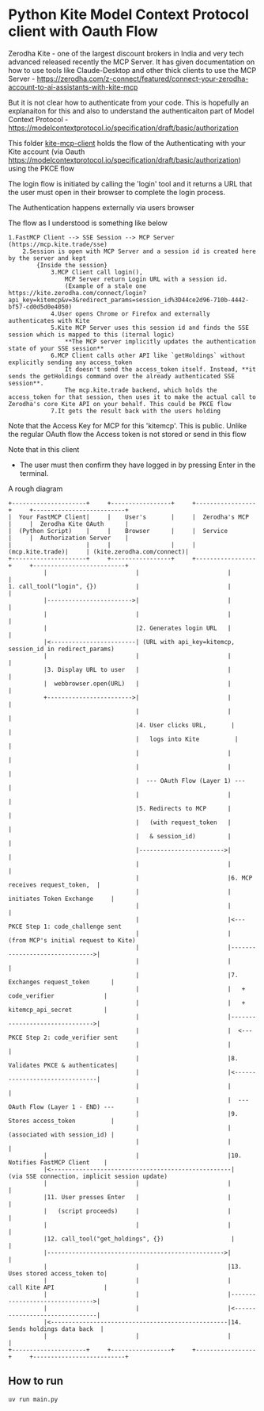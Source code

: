 # Python Kite Model Context Protocol client with Oauth Flow


Zerodha Kite - one of the largest discount brokers in India and very tech advanced released recently the MCP Server. It has given documentation on how to use tools like Claude-Desktop and other thick clients to use the MCP Server - https://zerodha.com/z-connect/featured/connect-your-zerodha-account-to-ai-assistants-with-kite-mcp

But it is not clear how to authenticate from your code. This is hopefully an explanaiton for this and also to understand the authenticaiton part of Model Context Protocol - https://modelcontextprotocol.io/specification/draft/basic/authorization



This folder [kite-mcp-client](kite-mcp-client) holds the flow of the Authenticating with your Kite account (via Oauth https://modelcontextprotocol.io/specification/draft/basic/authorization) using the PKCE flow

The login flow is initiated by calling the 'login' tool and it returns a URL that the user must open in their browser to complete the login process.

The Authentication happens externally via users browser

The flow as I understood is something like below

```
1.FastMCP Client --> SSE Session --> MCP Server (https://mcp.kite.trade/sse)
    2.Session is open with MCP Server and a session id is created here  by the server and kept
        {Inside the session}
            3.MCP Client call login(),
                MCP Server return Login URL with a session id.
                (Example of a stale one https://kite.zerodha.com/connect/login?api_key=kitemcp&v=3&redirect_params=session_id%3D44ce2d96-710b-4442-bf57-cd0d5d0e4050)
            4.User opens Chrome or Firefox and externally authenticates with Kite
            5.Kite MCP Server uses this session id and finds the SSE session which is mapped to this (iternal logic)
                **The MCP server implicitly updates the authentication state of your SSE session**
            6.MCP Client calls other API like `getHoldings` without explicitly sending any access_token
                It doesn't send the access_token itself. Instead, **it sends the getHoldings command over the already authenticated SSE session**.
                The mcp.kite.trade backend, which holds the access_token for that session, then uses it to make the actual call to Zerodha's core Kite API on your behalf. This could be PKCE flow
            7.It gets the result back with the users holding
```

Note that the Access Key for MCP for this 'kitemcp'. This is public. Unlike the regular OAuth flow the Access token is not stored or send in this flow

Note that in this client

- The user must then confirm they have logged in by pressing Enter in the terminal.


A rough diagram

```
+---------------------+     +-----------------+     +-----------------+     +--------------------------+
|  Your FastMCP Client|     |    User's       |     |  Zerodha's MCP  |     |  Zerodha Kite OAuth      |
|  (Python Script)    |     |    Browser      |     |  Service        |     |  Authorization Server    |
|                     |     |                 |     | (mcp.kite.trade)|     | (kite.zerodha.com/connect)|
+---------------------+     +-----------------+     +-----------------+     +--------------------------+
          |                         |                         |                         |
1. call_tool("login", {})           |                         |                         |
          |------------------------>|                         |                         |
          |                         |                         |                         |
          |                         |2. Generates login URL   |                         |
          |<------------------------| (URL with api_key=kitemcp, session_id in redirect_params)
          |                         |                         |                         |
          |3. Display URL to user   |                         |                         |
          |  webbrowser.open(URL)   |                         |                         |
          +------------------------>|                         |                         |
                                    |                         |                         |
                                    |4. User clicks URL,       |                         |
                                    |   logs into Kite          |                         |
                                    |                         |                         |
                                    |                         |                         |
                                    |  --- OAuth Flow (Layer 1) ---                     |
                                    |                         |                         |
                                    |5. Redirects to MCP      |                         |
                                    |   (with request_token   |                         |
                                    |   & session_id)         |                         |
                                    |------------------------>|                         |
                                    |                         |                         |
                                    |                         |6. MCP receives request_token,  |
                                    |                         |   initiates Token Exchange     |
                                    |                         |                                |
                                    |                         |<--- PKCE Step 1: code_challenge sent
                                    |                         |     (from MCP's initial request to Kite)
                                    |                         |------------------------------->|
                                    |                         |                                |
                                    |                         |7. Exchanges request_token      |
                                    |                         |   + code_verifier              |
                                    |                         |   + kitemcp_api_secret         |
                                    |                         |------------------------------->|
                                    |                         |  <--- PKCE Step 2: code_verifier sent
                                    |                         |                                |
                                    |                         |8. Validates PKCE & authenticates|
                                    |                         |<-------------------------------|
                                    |                         |                                |
                                    |                         |  --- OAuth Flow (Layer 1 - END) ---
                                    |                         |9. Stores access_token          |
                                    |                         |   (associated with session_id) |
                                    |                         |                                |
          |                         |                         |10. Notifies FastMCP Client    |
          |<---------------------------------------------------|    (via SSE connection, implicit session update)
          |                         |                         |                                |
          |11. User presses Enter   |                         |                                |
          |   (script proceeds)     |                         |                                |
          |                         |                         |                                |
          |12. call_tool("get_holdings", {})                   |                                |
          |-------------------------------------------------->|                                |
          |                         |                         |13. Uses stored access_token to|
          |                         |                         |    call Kite API              |
          |                         |                         |------------------------------->|
          |                         |                         |<-------------------------------|
          |<--------------------------------------------------|14. Sends holdings data back  |
          |                         |                         |                                |
+---------------------+     +-----------------+     +-----------------+     +--------------------------+
```

                    

## How to run

```
uv run main.py
```

